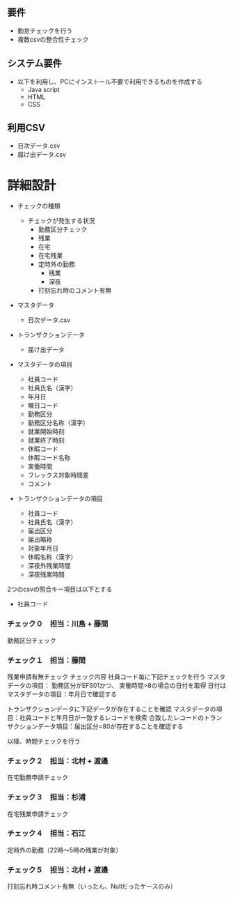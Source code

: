 ## 要件

* 勤怠チェックを行う
* 複数csvの整合性チェック

## システム要件

* 以下を利用し、PCにインストール不要で利用できるものを作成する
    * Java script
    * HTML
    * CSS

## 利用CSV
* 日次データ.csv
* 届け出データ.csv

# 詳細設計

* チェックの種類
    * チェックが発生する状況
        * 勤務区分チェック
        * 残業
        * 在宅
        * 在宅残業
        * 定時外の勤務
            * 残業
            * 深夜
        * 打刻忘れ時のコメント有無

* マスタデータ
    * 日次データ.csv
* トランザクションデータ
    * 届け出データ

* マスタデータの項目
    * 社員コード
    * 社員氏名（漢字）
    * 年月日
    * 曜日コード
    * 勤務区分
    * 勤務区分名称（漢字）
    * 就業開始時刻
    * 就業終了時刻
    * 休暇コード
    * 休暇コード名称
    * 実働時間
    * フレックス対象時間差
    * コメント
* トランザクションデータの項目
    * 社員コード
    * 社員氏名（漢字）
    * 届出区分
    * 届出略称
    * 対象年月日
    * 休暇名称（漢字）
    * 深夜外残業時間
    * 深夜残業時間

2つのcsvの照合キー項目は以下とする
* 社員コード

### チェック０　担当：川島 + 藤間
勤務区分チェック

### チェック１　担当：藤間
残業申請有無チェック
チェック内容
社員コード毎に下記チェックを行う
マスタデータの項目：
勤務区分がEFS01かつ、
実働時間>8の場合の日付を取得
日付はマスタデータの項目：年月日で確認する

トランザクションデータに下記データが存在することを確認
マスタデータの項目：社員コードと年月日が一致するレコードを検索
合致したレコードのトランザクションデータ項目：届出区分=80が存在することを確認する

以降、時間チェックを行う

### チェック２　担当：北村 + 渡邉
在宅勤務申請チェック

### チェック３　担当：杉浦
在宅残業申請チェック

### チェック４　担当：石江
定時外の勤務（22時～5時の残業が対象）


### チェック５　担当：北村 + 渡邉
打刻忘れ時コメント有無（いったん、Nullだったケースのみ）